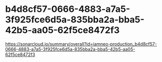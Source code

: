 # b4d8cf57-0666-4883-a7a5-3f925fce6d5a-835bba2a-bba5-42b5-aa05-62f5ce8472f3
https://sonarcloud.io/summary/overall?id=iamneo-production_b4d8cf57-0666-4883-a7a5-3f925fce6d5a-835bba2a-bba5-42b5-aa05-62f5ce8472f3
